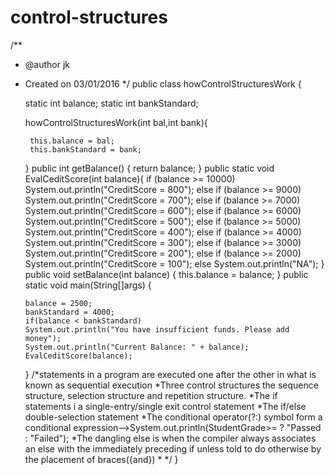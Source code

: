 # control-structures
/**
 * @author jk
 * Created on 03/01/2016
 */
public class howControlStructuresWork {

	static int balance;
	static int bankStandard;
	
	howControlStructuresWork(int bal,int bank){
		
		this.balance = bal;
		this.bankStandard = bank;
	}
	public int getBalance() {
		return balance;
	}
    public static void EvalCeditScore(int balance){
    	if (balance >= 10000)
    		System.out.println("CreditScore = 800");
    	else if (balance >= 9000)
    		System.out.println("CreditScore = 700");
    	else if (balance >= 7000)
    		System.out.println("CreditScore = 600");
    	else if (balance >= 6000)
    		System.out.println("CreditScore = 500");
    	else if (balance >= 5000)
    		System.out.println("CreditScore = 400");
    	else if (balance >= 4000)
    		System.out.println("CreditScore = 300");
    	else if (balance >= 3000)
    		System.out.println("CreditScore = 200");
    	else if (balance >= 2000)
    		System.out.println("CreditScore = 100");
    	else
    		System.out.println("NA");
    }
	public void setBalance(int balance) {
		this.balance = balance;
	}
	public static void main(String[]args)
	{
		
	   balance = 2500;
	   bankStandard = 4000;
	   if(balance < bankStandard)	
	   System.out.println("You have insufficient funds. Please add money");
	   System.out.println("Current Balance: " + balance);
	   EvalCeditScore(balance);
	}
	/*statements in a program are executed one after the other in what is known as sequential execution
	*Three control structures the sequence structure, selection structure and repetition structure.
	*The if statements i a single-entry/single exit control statement
	*The if/else double-selection statement 
	*The conditional operator(?:) symbol form a conditional expression-->System.out.println(StudentGrade>= ? "Passed : "Failed");
	*The dangling else is when the compiler always associates an else with the immediately preceding if unless told to do otherwise by the placement of braces({and})
	*
	*/
}
